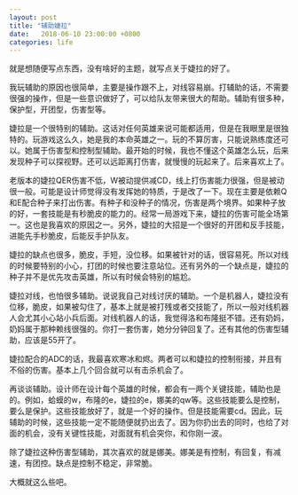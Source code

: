 ```yaml
---
layout: post
title: "辅助婕拉"
date:   2018-06-10 23:00:00 +0800
categories: life
---
```

就是想随便写点东西，没有啥好的主题，就写点关于婕拉的好了。

我玩辅助的原因也很简单，主要是操作跟不上，对线容易崩。打辅助的话，不需要很强的操作，但是一些意识做好了，可以给队友带来很大的帮助。辅助有很多种，保护型，开团型，伤害型等。

婕拉是一个很特别的辅助。这话对任何英雄来说可能都适用，但是在我眼里是很独特的。玩游戏这么久，她是我的本命英雄之一。玩的不算厉害，只能说熟练度还可以。她属于伤害型和控制型辅助。最开始的时候，我也不懂这个英雄怎么玩，后来发现种子可以探视野。还可以远距离打伤害，就慢慢的玩起来了。后来喜欢上了。

老版本的婕拉QER伤害不低，W被动提供减CD，线上打伤害能力很强，但是被动很一般。可能是设计师觉得没有发挥她的特质，于是改了一下。现在主要是依赖Q和E配合种子来打出伤害。有种子和没种子的情况，伤害是两个境界。如果种子放的好，一套技能是有秒脆皮的能力的。经常一局游戏下来，婕拉的伤害可能全场第一。这也是我喜欢的原因之一。另外，婕拉的大招是一个很好的开团和反手技能，进能先手秒脆皮，后能反手护队友。

婕拉的缺点也很多，脆皮，手短，没位移。如果被针对的话，很容易死。所以对线的时候要特别的小心，打团的时候也要注意站位。还有另外的一个缺点是，婕拉的种子并不是优先攻击英雄，所以有时候会特别的尴尬。

婕拉对线，也怕很多辅助。说说我自己对线讨厌的辅助。一个是机器人，婕拉没有位移，脆皮，如果被勾住了，基本上就是被打残或者交技能了，所以一般对线机器人会尤其小心站小兵后面。对线机器人的话，我觉得洛和布隆挺不错。还有奶妈，奶妈属于那种赖线很强的。你打一套伤害，她分分钟回复了。还有其他的伤害型辅助，应该是55开了。

婕拉配合的ADC的话，我最喜欢寒冰和烬。两者可以和婕拉的控制衔接，并且有不俗的伤害。基本上几个回合就可以有击杀机会了。

再谈谈辅助。设计师在设计每个英雄的时候，都会有一两个关键技能，辅助也是的。例如，蛤蟆的w，布隆的e，婕拉的e，娜美的qw等。这些技能要么是控制，要么是保护。这些技能放好了，就是一个好的操作。但是技能需要cd。因此，玩辅助的时候，这些技能一定不能随便就扔出去了。因为你扔出去的同时，也给了对面的机会，没有关键性技能，对面就有机会突你，和你刚一波。

除了婕拉这种伤害型辅助，其次喜欢的就是娜美。娜美是有控制，有回复，有减速，有团控。缺点是控制不稳定，非常脆。

大概就这么些吧。
